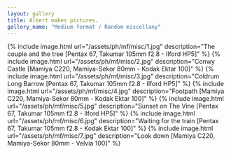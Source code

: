```yaml
---
layout: gallery
title: Albert makes pictures.
gallery_name: "Medium format / Random miscellany"
---
```


{% include image.html url="/assets/ph/mf/misc/1.jpg" description="The couple and the tree [Pentax 67, Takumar 105mm f2.8 - Ilford HP5]" %}
{% include image.html url="/assets/ph/mf/misc/2.jpg" description="Conwy Castle [Mamiya C220, Mamiya-Sekor 80mm - Kodak Ektar 100]" %}
{% include image.html url="/assets/ph/mf/misc/3.jpg" description="Coldrum Long Barrow [Pentax 67, Takumar 105mm f2.8 - Ilford HP5]" %}
{% include image.html url="/assets/ph/mf/misc/4.jpg" description="Footpath [Mamiya C220, Mamiya-Sekor 80mm - Kodak Ektar 100]" %}
{% include image.html url="/assets/ph/mf/misc/5.jpg" description="Sunset on The Vine [Pentax 67, Takumar 105mm f2.8 - Ilford HP5]" %}
{% include image.html url="/assets/ph/mf/misc/6.jpg" description="Waiting for the train [Pentax 67, Takumar 105mm f2.8 - Kodak Ektar 100]" %}
{% include image.html url="/assets/ph/mf/misc/7.jpg" description="Look down [Mamiya C220, Mamiya-Sekor 80mm - Velvia 100]" %}

